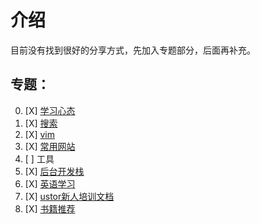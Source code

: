 # 介绍

目前没有找到很好的分享方式，先加入专题部分，后面再补充。

## 专题：

0. [X] [学习心态](./attitude.md)
1. [X] [搜索](./search.md)
2. [X] [vim](./vim.md)
3. [X] [常用网站](./website.md)
4. [ ] 工具
5. [X] [后台开发栈](./engineer.md)
6. [X] [英语学习](./english.md)
7. [X] [ustor新人培训文档](./rookie.md)
8. [X] [书籍推荐](./books.md)
